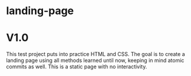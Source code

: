 # landing-page
<h1>V1.0</h1>
This test project puts into practice HTML and CSS. The goal is to create a landing page using all methods learned until now, keeping in mind atomic commits as well. This is a static page with no interactivity. 